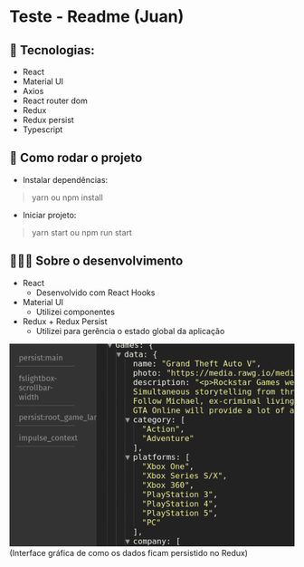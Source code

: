 # Teste - Readme (Juan)

## 🚀 Tecnologias:

- React
- Material UI
- Axios
- React router dom
- Redux
- Redux persist
- Typescript

## 🛑 Como rodar o projeto

- Instalar dependências:

> yarn
> ou
> npm install

- Iniciar projeto:

> yarn start
> ou
> npm run start

## 👩🏻‍💻 Sobre o desenvolvimento

- React
  - Desenvolvido com React Hooks
- Material UI
  - Utilizei componentes
- Redux + Redux Persist
  - Utilizei para gerência o estado global da aplicação

![Image](.github/image.png)
(Interface gráfica de como os dados ficam persistido no Redux)
